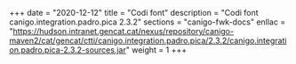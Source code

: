 +++
date        = "2020-12-12"
title       = "Codi font"
description = "Codi font canigo.integration.padro.pica 2.3.2"
sections    = "canigo-fwk-docs"
enllac		= "https://hudson.intranet.gencat.cat/nexus/repository/canigo-maven2/cat/gencat/ctti/canigo.integration.padro.pica/2.3.2/canigo.integration.padro.pica-2.3.2-sources.jar"
weight		= 1
+++
